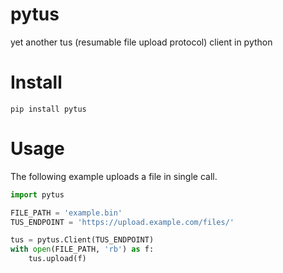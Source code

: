 # pytus
yet another tus (resumable file upload protocol) client in python

# Install
```shell
pip install pytus
```

# Usage

The following example uploads a file in single call.

```python
import pytus

FILE_PATH = 'example.bin'
TUS_ENDPOINT = 'https://upload.example.com/files/'

tus = pytus.Client(TUS_ENDPOINT)
with open(FILE_PATH, 'rb') as f:
    tus.upload(f)
```
